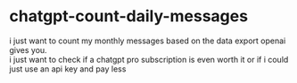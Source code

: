 # chatgpt-count-daily-messages

i just want to count my monthly messages based on the data export openai gives you.<br/> i just want to check if a chatgpt pro subscription is even worth it or if i could just use an api key and pay less
